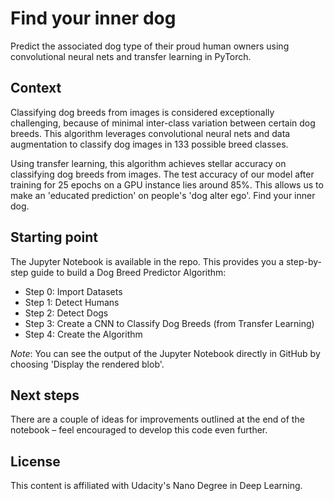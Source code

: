 # Find your inner dog
Predict the associated dog type of their proud human owners using convolutional neural nets and transfer learning in PyTorch.

## Context
Classifying dog breeds from images is considered exceptionally challenging, because of minimal inter-class variation between certain dog breeds. This algorithm leverages convolutional neural nets and data augmentation to classify dog images in 133 possible breed classes. 

Using transfer learning, this algorithm achieves stellar accuracy on classifying dog breeds from images. The test accuracy of our model after training for 25 epochs on a GPU instance lies around 85%. This allows us to make an 'educated prediction' on people's 'dog alter ego'. Find your inner dog.

## Starting point
The Jupyter Notebook is available in the repo. This provides you a step-by-step guide to build a Dog Breed Predictor Algorithm:
- Step 0: Import Datasets
- Step 1: Detect Humans
- Step 2: Detect Dogs
- Step 3: Create a CNN to Classify Dog Breeds (from Transfer Learning)
- Step 4: Create the Algorithm

*Note*: You can see the output of the Jupyter Notebook directly in GitHub by choosing 'Display the rendered blob'.

## Next steps
There are a couple of ideas for improvements outlined at the end of the notebook – feel encouraged to develop this code even further.

## License
This content is affiliated with Udacity's Nano Degree in Deep Learning.
